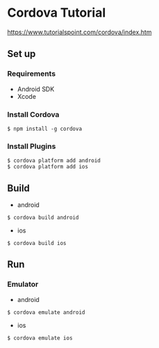 # Cordova Tutorial

https://www.tutorialspoint.com/cordova/index.htm

## Set up

### Requirements

- Android SDK
- Xcode

### Install Cordova

```
$ npm install -g cordova
```

### Install Plugins

```
$ cordova platform add android
$ cordova platform add ios
```

## Build

- android

```
$ cordova build android
```

- ios

```
$ cordova build ios
```

## Run

### Emulator

- android

```
$ cordova emulate android
```
- ios

```
$ cordova emulate ios
```

